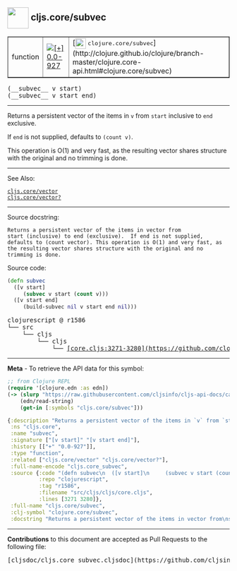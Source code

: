## <img width="48px" valign="middle" src="http://i.imgur.com/Hi20huC.png"> cljs.core/subvec

 <table border="1">
<tr>

<td>function</td>
<td><a href="https://github.com/cljsinfo/cljs-api-docs/tree/0.0-927"><img valign="middle" alt="[+] 0.0-927" src="https://img.shields.io/badge/+-0.0--927-lightgrey.svg"></a> </td>
<td>
[<img height="24px" valign="middle" src="http://i.imgur.com/1GjPKvB.png"> <samp>clojure.core/subvec</samp>](http://clojure.github.io/clojure/branch-master/clojure.core-api.html#clojure.core/subvec)
</td>
</tr>
</table>

 <samp>
(__subvec__ v start)<br>
</samp>
 <samp>
(__subvec__ v start end)<br>
</samp>

---

Returns a persistent vector of the items in `v` from `start` inclusive to `end`
exclusive.

If `end` is not supplied, defaults to `(count v)`.

This operation is O(1) and very fast, as the resulting vector shares structure
with the original and no trimming is done.

---


See Also:

[`cljs.core/vector`](cljs.core_vector.md)<br>
[`cljs.core/vector?`](cljs.core_vectorQMARK.md)<br>

---

Source docstring:

```
Returns a persistent vector of the items in vector from
start (inclusive) to end (exclusive).  If end is not supplied,
defaults to (count vector). This operation is O(1) and very fast, as
the resulting vector shares structure with the original and no
trimming is done.
```

Source code:

```clj
(defn subvec
  ([v start]
     (subvec v start (count v)))
  ([v start end]
     (build-subvec nil v start end nil)))
```

 <pre>
clojurescript @ r1586
└── src
    └── cljs
        └── cljs
            └── <ins>[core.cljs:3271-3280](https://github.com/clojure/clojurescript/blob/r1586/src/cljs/cljs/core.cljs#L3271-L3280)</ins>
</pre>


---

__Meta__ - To retrieve the API data for this symbol:

```clj
;; from Clojure REPL
(require '[clojure.edn :as edn])
(-> (slurp "https://raw.githubusercontent.com/cljsinfo/cljs-api-docs/catalog/cljs-api.edn")
    (edn/read-string)
    (get-in [:symbols "cljs.core/subvec"]))
```

```clj
{:description "Returns a persistent vector of the items in `v` from `start` inclusive to `end`\nexclusive.\n\nIf `end` is not supplied, defaults to `(count v)`.\n\nThis operation is O(1) and very fast, as the resulting vector shares structure\nwith the original and no trimming is done.",
 :ns "cljs.core",
 :name "subvec",
 :signature ["[v start]" "[v start end]"],
 :history [["+" "0.0-927"]],
 :type "function",
 :related ["cljs.core/vector" "cljs.core/vector?"],
 :full-name-encode "cljs.core_subvec",
 :source {:code "(defn subvec\n  ([v start]\n     (subvec v start (count v)))\n  ([v start end]\n     (build-subvec nil v start end nil)))",
          :repo "clojurescript",
          :tag "r1586",
          :filename "src/cljs/cljs/core.cljs",
          :lines [3271 3280]},
 :full-name "cljs.core/subvec",
 :clj-symbol "clojure.core/subvec",
 :docstring "Returns a persistent vector of the items in vector from\nstart (inclusive) to end (exclusive).  If end is not supplied,\ndefaults to (count vector). This operation is O(1) and very fast, as\nthe resulting vector shares structure with the original and no\ntrimming is done."}

```

---

__Contributions__ to this document are accepted as Pull Requests to the following file:

 <pre>
[cljsdoc/cljs.core_subvec.cljsdoc](https://github.com/cljsinfo/cljs-api-docs/blob/master/cljsdoc/cljs.core_subvec.cljsdoc)
</pre>

